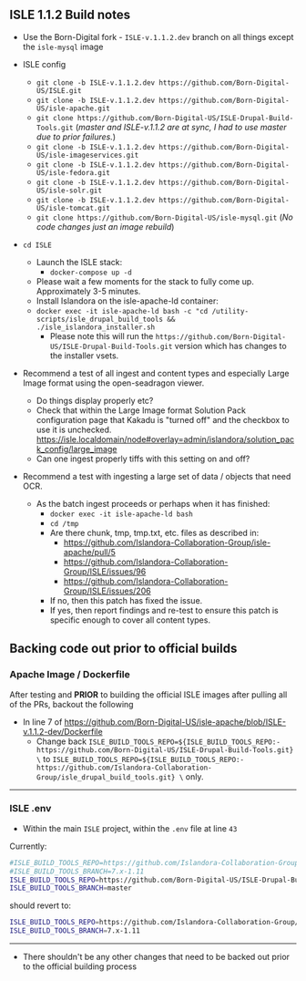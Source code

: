 ## ISLE 1.1.2 Build notes

* Use the Born-Digital fork - `ISLE-v.1.1.2.dev` branch on all things except the `isle-mysql` image

* ISLE config
  * `git clone -b ISLE-v.1.1.2.dev https://github.com/Born-Digital-US/ISLE.git`
  * `git clone -b ISLE-v.1.1.2.dev https://github.com/Born-Digital-US/isle-apache.git`
  * `git clone https://github.com/Born-Digital-US/ISLE-Drupal-Build-Tools.git` (_master and ISLE-v.1.1.2 are at sync, I had to use master due to prior failures._)
  * `git clone -b ISLE-v.1.1.2.dev https://github.com/Born-Digital-US/isle-imageservices.git`
  * `git clone -b ISLE-v.1.1.2.dev https://github.com/Born-Digital-US/isle-fedora.git`
  * `git clone -b ISLE-v.1.1.2.dev https://github.com/Born-Digital-US/isle-solr.git`
  * `git clone -b ISLE-v.1.1.2.dev https://github.com/Born-Digital-US/isle-tomcat.git`
  * `git clone https://github.com/Born-Digital-US/isle-mysql.git` (_No code changes just an image rebuild_)

* `cd ISLE`
  * Launch the ISLE stack:
    * `docker-compose up -d`
  * Please wait a few moments for the stack to fully come up. Approximately 3-5 minutes.
  * Install Islandora on the isle-apache-ld container:
  * `docker exec -it isle-apache-ld bash -c "cd /utility-scripts/isle_drupal_build_tools && ./isle_islandora_installer.sh`
    * Please note this will run the `https://github.com/Born-Digital-US/ISLE-Drupal-Build-Tools.git` version which has changes to the installer vsets.

* Recommend a test of all ingest and content types and especially Large Image format using the open-seadragon viewer.
  * Do things display properly etc?
  * Check that within the Large Image format Solution Pack configuration page that Kakadu is "turned off" and the checkbox to use it is unchecked. https://isle.localdomain/node#overlay=admin/islandora/solution_pack_config/large_image
  * Can one ingest properly tiffs with this setting on and off?

* Recommend a test with ingesting a large set of data / objects that need OCR.
  * As the batch ingest proceeds or perhaps when it has finished:
    * `docker exec -it isle-apache-ld bash`
    * `cd /tmp`
    * Are there chunk, tmp, tmp.txt, etc. files as described in:
      * https://github.com/Islandora-Collaboration-Group/isle-apache/pull/5
      * https://github.com/Islandora-Collaboration-Group/ISLE/issues/96
      * https://github.com/Islandora-Collaboration-Group/ISLE/issues/206
    * If no, then this patch has fixed the issue.
    * If yes, then report findings and re-test to ensure this patch is specific enough to cover all content types.

## Backing code out prior to official builds

### Apache Image / Dockerfile

After testing and **PRIOR** to building the official ISLE images after pulling all of the PRs, backout the following

* In line 7 of https://github.com/Born-Digital-US/isle-apache/blob/ISLE-v.1.1.2-dev/Dockerfile
  * Change back `ISLE_BUILD_TOOLS_REPO=${ISLE_BUILD_TOOLS_REPO:-https://github.com/Born-Digital-US/ISLE-Drupal-Build-Tools.git} \` to `ISLE_BUILD_TOOLS_REPO=${ISLE_BUILD_TOOLS_REPO:-https://github.com/Islandora-Collaboration-Group/isle_drupal_build_tools.git} \` only.

---

### ISLE .env

* Within the main `ISLE` project, within the `.env` file at line `43`

Currently:

```bash
#ISLE_BUILD_TOOLS_REPO=https://github.com/Islandora-Collaboration-Group/ISLE-Drupal-Build-Tools.git
#ISLE_BUILD_TOOLS_BRANCH=7.x-1.11
ISLE_BUILD_TOOLS_REPO=https://github.com/Born-Digital-US/ISLE-Drupal-Build-Tools.git
ISLE_BUILD_TOOLS_BRANCH=master
```

should revert to:

```bash
ISLE_BUILD_TOOLS_REPO=https://github.com/Islandora-Collaboration-Group/ISLE-Drupal-Build-Tools.git
ISLE_BUILD_TOOLS_BRANCH=7.x-1.11
```

---

* There shouldn't be any other changes that need to be backed out prior to the official building process
